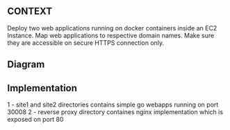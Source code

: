 ## CONTEXT

Deploy two web applications running on docker containers inside an EC2 Instance. Map web applications to respective domain names. Make sure they are accessible on secure HTTPS connection only.

## Diagram



## Implementation

   1 - site1 and site2 directories contains simple go webapps running on port 30008
   2 - reverse proxy directory containes nginx implementation which is exposed on port 80


